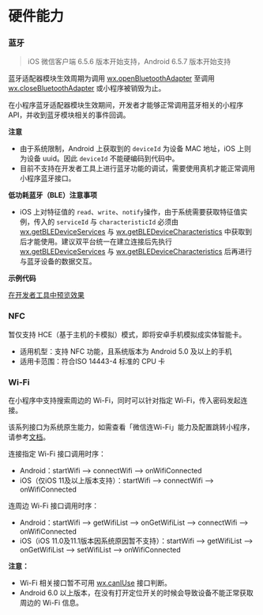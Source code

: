 # 硬件能力

### 蓝牙 <a id="&#x84DD;&#x7259;"></a>

> iOS 微信客户端 6.5.6 版本开始支持，Android 6.5.7 版本开始支持

蓝牙适配器模块生效周期为调用 [wx.openBluetoothAdapter](https://developers.weixin.qq.com/miniprogram/dev/api/device/bluetooth/wx.openBluetoothAdapter.html) 至调用 [wx.closeBluetoothAdapter](https://developers.weixin.qq.com/miniprogram/dev/api/device/bluetooth/wx.closeBluetoothAdapter.html) 或小程序被销毁为止。

在小程序蓝牙适配器模块生效期间，开发者才能够正常调用蓝牙相关的小程序 API，并收到蓝牙模块相关的事件回调。

 **注意**

* 由于系统限制，Android 上获取到的 `deviceId` 为设备 MAC 地址，iOS 上则为设备 uuid。因此 `deviceId` 不能硬编码到代码中。
* 目前不支持在开发者工具上进行蓝牙功能的调试，需要使用真机才能正常调用小程序蓝牙接口。

 **低功耗蓝牙（BLE）注意事项**

* iOS 上对特征值的 `read`、`write`、`notify`操作，由于系统需要获取特征值实例，传入的 `serviceId` 与 `characteristicId` 必须由 [wx.getBLEDeviceServices](https://developers.weixin.qq.com/miniprogram/dev/api/device/bluetooth-ble/wx.getBLEDeviceServices.html) 与 [wx.getBLEDeviceCharacteristics](https://developers.weixin.qq.com/miniprogram/dev/api/device/bluetooth-ble/wx.getBLEDeviceCharacteristics.html) 中获取到后才能使用。建议双平台统一在建立连接后先执行 [wx.getBLEDeviceServices](https://developers.weixin.qq.com/miniprogram/dev/api/device/bluetooth-ble/wx.getBLEDeviceServices.html) 与 [wx.getBLEDeviceCharacteristics](https://developers.weixin.qq.com/miniprogram/dev/api/device/bluetooth-ble/wx.getBLEDeviceCharacteristics.html) 后再进行与蓝牙设备的数据交互。

 **示例代码**

[在开发者工具中预览效果](https://developers.weixin.qq.com/s/OF4Y9Gme6rZ4)

### NFC <a id="NFC"></a>

暂仅支持 HCE（基于主机的卡模拟）模式，即将安卓手机模拟成实体智能卡。

* 适用机型：支持 NFC 功能，且系统版本为 Android 5.0 及以上的手机
* 适用卡范围：符合ISO 14443-4 标准的 CPU 卡



### Wi-Fi <a id="Wi-Fi"></a>

在小程序中支持搜索周边的 Wi-Fi，同时可以针对指定 Wi-Fi，传入密码发起连接。

该系列接口为系统原生能力，如需查看「微信连Wi-Fi」能力及配置跳转小程序，请参考[文档](https://mp.weixin.qq.com/wiki?t=resource/res_main&id=215135855720FBA0)。

连接指定 Wi-Fi 接口调用时序：

* Android：startWifi —&gt; connectWifi —&gt; onWifiConnected
* iOS（仅iOS 11及以上版本支持）：startWifi —&gt; connectWifi —&gt; onWifiConnected

连周边 Wi-Fi 接口调用时序：

* Android：startWifi —&gt; getWifiList —&gt; onGetWifiList —&gt; connectWifi —&gt; onWifiConnected
* iOS（iOS 11.0及11.1版本因系统原因暂不支持）：startWifi —&gt; getWifiList —&gt; onGetWifiList —&gt; setWifiList —&gt; onWifiConnected

**注意：**

* Wi-Fi 相关接口暂不可用 [wx.canIUse](https://developers.weixin.qq.com/miniprogram/dev/api/base/wx.canIUse.html) 接口判断。
* Android 6.0 以上版本，在没有打开定位开关的时候会导致设备不能正常获取周边的 Wi-Fi 信息。

